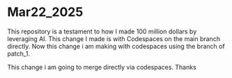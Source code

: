 # Mar22_2025
This repository is a testament to how I made 100 million dollars by leveraging AI. 
This change I made is with Codespaces on the main branch directly.
Now this change i am making with codespaces using the branch of patch_1.

This change i am going to merge directly via codespaces. Thanks

